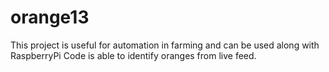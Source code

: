 # orange13
This project is useful for automation in farming and can be used along with RaspberryPi
Code is able to identify oranges from live feed.
